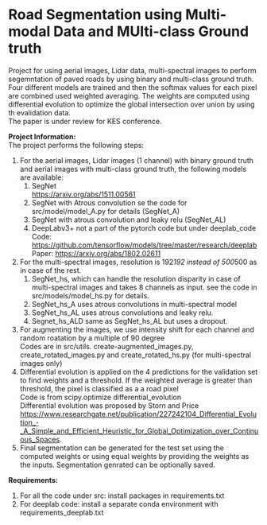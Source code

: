 # Road Segmentation using Multi-modal Data and MUlti-class Ground truth
Project for using aerial images, Lidar data, multi-spectral images to perform segemntation of paved roads by using binary and multi-class ground truth. Four different models are trained and then the softmax values for each pixel are combined used weighted averaging. The weights are computed using differential evolution to optimize the global intersection over union by using th evalidation data. <br />
The paper is under review for KES conference. <br/>

<b>Project Information: </b> <br />
The project performs the following steps:  <br />
1. For the aerial images, Lidar images (1 channel) with binary ground truth and aerial images with multi-class ground truth, the following models are available: <br />
	1. SegNet <br />
		https://arxiv.org/abs/1511.00561 <br />
	2. SegNet with Atrous convolution se the code for src/model/model\_A.py for details (SegNet\_A) <br />
	3. SegNet with atrous convolution and leaky relu (SegNet\_AL) <br />
	4. DeepLabv3+ not a part of the pytorch code but under deeplab\_code <br />
		Code: https://github.com/tensorflow/models/tree/master/research/deeplab <br />
		Paper: https://arxiv.org/abs/1802.02611 <br />
2. For the multi-spectral images, resolution is 192*192 instead of 500*500 as in case of the rest. <br />
	1. SegNet\_hs, which can handle the resolution disparity in case of multi-spectral images and takes 8 channels as input. see the code in src/models/model\_hs.py for details. <br />
	2. SegNet\_hs\_A uses atrous convolutions in multi-spectral model <br />
	3. SegNet\_hs\_AL uses atrous convolutions and leaky relu. <br />
	4. Segnet\_hs\_ALD same as SegNet\_hs\_AL but uses a dropout. <br />
3. For augmenting the images, we use intensity shift for each channel and random roatation by a multiple of 90 degree<br />
                Codes are in src/utils. create-augmented_images.py, create_rotated_images.py and create_rotated_hs.py (for multi-spectral images only) <br />
4. Differential evolution is applied on the 4 predictions for the validation set to find weights and a threshold. If the weighted average is greater than threshold, the pixel is classified as a a road pixel <br />
	Code is from scipy.optimize differential_evolution <br />
	Differential evolution was proposed by Storn and Price https://www.researchgate.net/publication/227242104_Differential_Evolution_-_A_Simple_and_Efficient_Heuristic_for_Global_Optimization_over_Continuous_Spaces. <br />
5. Final segmentation can be generated for the test set using the computed weights or using equal weights by providing the weights as the inputs. Segmentation genrated can be optionally saved. <br />

<b>Requirements: </b> <br />
1. For all the code under src: install packages in requirements.txt <br />
2. For deeplab code: install a separate conda environment with requirements\_deeplab.txt <br />

